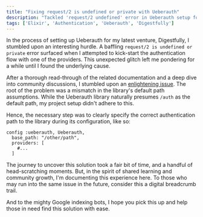```yaml
---
title: "Fixing request/2 is undefined or private with Ueberauth"
description: "Tackled 'request/2 undefined' error in Ueberauth setup for Digestfully, sharing solution here."
tags: ['Elixir', 'Authentication', 'Ueberauth', 'Digestfully']
---
```



In the process of setting up Ueberauth for my latest venture, Digestfully, I stumbled upon an interesting hurdle. A baffling `request/2 is undefined or private` error surfaced when I attempted to kick-start the authentication flow with one of the providers. This unexpected glitch left me pondering for a while until I found the underlying cause.

After a thorough read-through of the related documentation and a deep dive into community discussions, I stumbled upon an [enlightening issue](https://github.com/ueberauth/ueberauth/issues/184). The root of the problem was a mismatch in the library's default path assumptions. While the Ueberauth library naturally presumes `/auth` as the default path, my project setup didn't adhere to this.

Hence, the necessary step was to clearly specify the correct authentication path to the library during its configuration, like so:

```language-elixir
config :ueberauth, Ueberauth,
  base_path: "/other/path",
  providers: [
    #...
  ]
```

The journey to uncover this solution took a fair bit of time, and a handful of head-scratching moments. But, in the spirit of shared learning and community growth, I'm documenting this experience here. To those who may run into the same issue in the future, consider this a digital breadcrumb trail.

And to the mighty Google indexing bots, I hope you pick this up and help those in need find this solution with ease.
